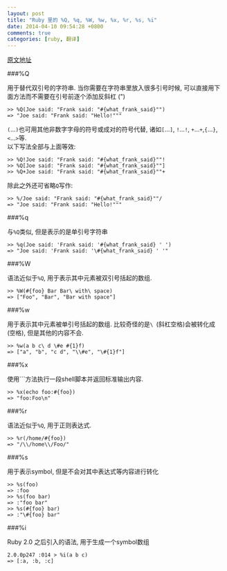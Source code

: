 ```yaml
---
layout: post
title: "Ruby 里的 %Q, %q, %W, %w, %x, %r, %s, %i"
date: 2014-04-10 09:54:28 +0800
comments: true
categories: [ruby, 翻译]
---
```

[原文地址](http://simpleror.wordpress.com/2009/03/15/q-q-w-w-x-r-s/)

###%Q

用于替代双引号的字符串. 当你需要在字符串里放入很多引号时候, 可以直接用下面方法而不需要在引号前逐个添加反斜杠 (\")

    >> %Q(Joe said: "Frank said: "#{what_frank_said}"")
    => "Joe said: "Frank said: "Hello!"""

`(`...`)`也可用其他非数字字母的符号或成对的符号代替, 诸如`[`...`]`, `!`...`!`, `+`...`+`,`{`...`}`, `<`...`>`等.  
以下写法全部与上面等效:

    >> %Q!Joe said: "Frank said: "#{what_frank_said}""!
    >> %Q[Joe said: "Frank said: "#{what_frank_said}""]
    >> %Q+Joe said: "Frank said: "#{what_frank_said}""+     

除此之外还可省略`Q`写作:

    >> %/Joe said: "Frank said: "#{what_frank_said}""/
    => "Joe said: "Frank said: "Hello!""" 

###%q

与`%Q`类似, 但是表示的是单引号字符串

    >> %q(Joe said: 'Frank said: '#{what_frank_said} ' ')
    => "Joe said: 'Frank said: '\#{what_frank_said} ' '"    

###%W

语法近似于`%Q`, 用于表示其中元素被双引号括起的数组.

    >> %W(#{foo} Bar Bar\ with\ space)
    => ["Foo", "Bar", "Bar with space"] 

###%w

用于表示其中元素被单引号括起的数组. 比较奇怪的是`\ `(斜杠空格)会被转化成` `(空格), 但是其他的内容不会.

    >> %w(a b c\ d \#e #{1}f)
    => ["a", "b", "c d", "\\#e", "\#{1}f"]

###%x

使用`\``方法执行一段shell脚本并返回标准输出内容.

    >> %x(echo foo:#{foo})
    => "foo:Foo\n"    

###%r

语法近似于`%Q`, 用于正则表达式.

    >> %r(/home/#{foo})
    => "/\\/home\\/Foo/"     

###%s

用于表示symbol, 但是不会对其中表达式等内容进行转化

    >> %s(foo)
    => :foo
    >> %s(foo bar)
    => :"foo bar"
    >> %s(#{foo} bar)
    => :"\#{foo} bar"

###%i

Ruby 2.0 之后引入的语法, 用于生成一个symbol数组

    2.0.0p247 :014 > %i(a b c)
    => [:a, :b, :c] 

